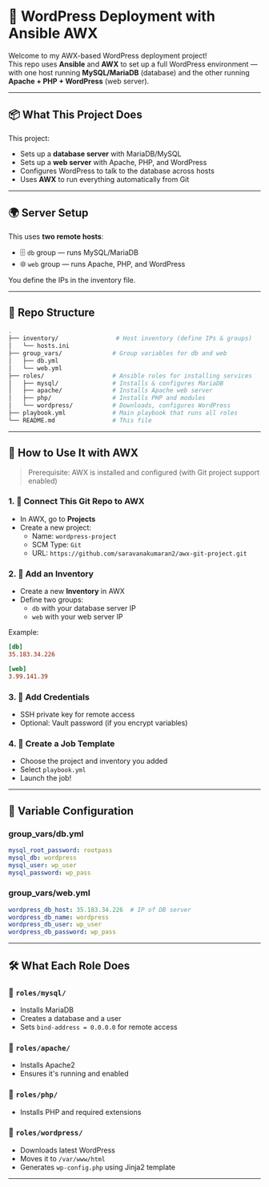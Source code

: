 # 🧩 WordPress Deployment with Ansible AWX

Welcome to my AWX-based WordPress deployment project!  
This repo uses **Ansible** and **AWX** to set up a full WordPress environment — with one host running **MySQL/MariaDB** (database) and the other running **Apache + PHP + WordPress** (web server).

---

## 📦 What This Project Does

This project:
- Sets up a **database server** with MariaDB/MySQL
- Sets up a **web server** with Apache, PHP, and WordPress
- Configures WordPress to talk to the database across hosts
- Uses **AWX** to run everything automatically from Git

---

## 🌍 Server Setup

This uses **two remote hosts**:

- 🗄️ `db` group — runs MySQL/MariaDB
- 🌐 `web` group — runs Apache, PHP, and WordPress

You define the IPs in the inventory file.

---

## 📁 Repo Structure

```bash
.
├── inventory/                # Host inventory (define IPs & groups)
│   └── hosts.ini
├── group_vars/              # Group variables for db and web
│   ├── db.yml
│   └── web.yml
├── roles/                   # Ansible roles for installing services
│   ├── mysql/               # Installs & configures MariaDB
│   ├── apache/              # Installs Apache web server
│   ├── php/                 # Installs PHP and modules
│   └── wordpress/           # Downloads, configures WordPress
├── playbook.yml             # Main playbook that runs all roles
└── README.md                # This file
```

---

## 🚀 How to Use It with AWX

> Prerequisite: AWX is installed and configured (with Git project support enabled)

### 1. 🔗 Connect This Git Repo to AWX

- In AWX, go to **Projects**
- Create a new project:
  - Name: `wordpress-project`
  - SCM Type: `Git`
  - URL: `https://github.com/saravanakumaran2/awx-git-project.git`

### 2. 🧩 Add an Inventory

- Create a new **Inventory** in AWX
- Define two groups:
  - `db` with your database server IP
  - `web` with your web server IP

Example:
```ini
[db]
35.183.34.226

[web]
3.99.141.39
```

### 3. 🔐 Add Credentials

- SSH private key for remote access
- Optional: Vault password (if you encrypt variables)

### 4. 🧾 Create a Job Template

- Choose the project and inventory you added
- Select `playbook.yml`
- Launch the job!

---

## 📌 Variable Configuration

### group_vars/db.yml

```yaml
mysql_root_password: rootpass
mysql_db: wordpress
mysql_user: wp_user
mysql_password: wp_pass
```

### group_vars/web.yml

```yaml
wordpress_db_host: 35.183.34.226  # IP of DB server
wordpress_db_name: wordpress
wordpress_db_user: wp_user
wordpress_db_password: wp_pass
```

---

## 🛠 What Each Role Does

### 🔹 `roles/mysql/`
- Installs MariaDB
- Creates a database and a user
- Sets `bind-address = 0.0.0.0` for remote access

### 🔹 `roles/apache/`
- Installs Apache2
- Ensures it's running and enabled

### 🔹 `roles/php/`
- Installs PHP and required extensions

### 🔹 `roles/wordpress/`
- Downloads latest WordPress
- Moves it to `/var/www/html`
- Generates `wp-config.php` using Jinja2 template

---

